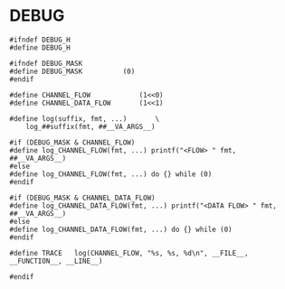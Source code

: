 # DEBUG

	#ifndef DEBUG_H
	#define DEBUG_H

	#ifndef DEBUG_MASK
	#define DEBUG_MASK			(0)
	#endif

	#define CHANNEL_FLOW			(1<<0)
	#define CHANNEL_DATA_FLOW		(1<<1)

	#define log(suffix, fmt, ...)		\
		log_##suffix(fmt, ##__VA_ARGS__)

	#if (DEBUG_MASK & CHANNEL_FLOW)
	#define log_CHANNEL_FLOW(fmt, ...) printf("<FLOW> " fmt, ##__VA_ARGS__)
	#else
	#define log_CHANNEL_FLOW(fmt, ...) do {} while (0)
	#endif

	#if (DEBUG_MASK & CHANNEL_DATA_FLOW)
	#define log_CHANNEL_DATA_FLOW(fmt, ...) printf("<DATA FLOW> " fmt, ##__VA_ARGS__)
	#else
	#define log_CHANNEL_DATA_FLOW(fmt, ...) do {} while (0)
	#endif

	#define TRACE	log(CHANNEL_FLOW, "%s, %s, %d\n", __FILE__, __FUNCTION__, __LINE__)

	#endif

